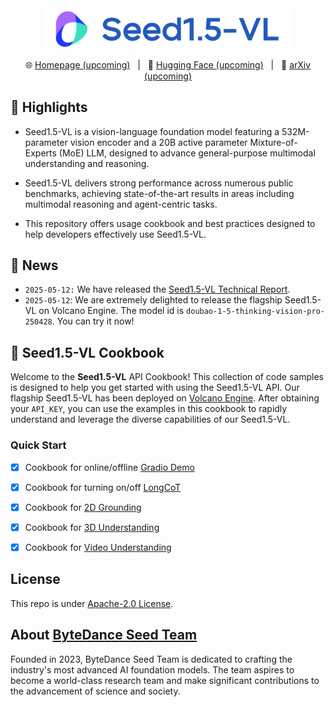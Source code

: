 <div>
<center>
<img src="./assets/banner.png" width=400>
</center>
</div>

<p align="center">
🌐 <a href=""> Homepage (upcoming)</a>&nbsp&nbsp | &nbsp&nbsp🤗 <a href="https://huggingface.co">Hugging Face (upcoming)</a>&nbsp&nbsp | &nbsp&nbsp📄 <a href="https://arxiv.org/abs/">arXiv (upcoming)</a>
</p>

## 🌟 Highlights

* Seed1.5-VL is a vision-language foundation model featuring a 532M-parameter vision encoder and a 20B active parameter Mixture-of-Experts (MoE) LLM, designed to advance general-purpose multimodal understanding and reasoning.

* Seed1.5-VL delivers strong performance across numerous public benchmarks, achieving state-of-the-art results in areas including multimodal reasoning and agent-centric tasks.

* This repository offers usage cookbook and best practices designed to help developers effectively use Seed1.5-VL.


## 📢 News
* `2025-05-12:` We have released the [Seed1.5-VL Technical Report](./Seed1.5-VL-Technical-Report.pdf).
* `2025-05-12`: We are extremely delighted to release the flagship Seed1.5-VL on Volcano Engine. The model id is `doubao-1-5-thinking-vision-pro-250428`. You can try it now!


## 📖 Seed1.5-VL Cookbook

Welcome to the **Seed1.5-VL** API Cookbook! This collection of code samples is designed to help you get started with using the Seed1.5-VL API. Our flagship Seed1.5-VL has been deployed on [Volcano Engine](https://www.volcengine.com/product/doubao). After obtaining your `API_KEY`, you can use the examples in this cookbook to rapidly understand and leverage the diverse capabilities of our Seed1.5-VL.

### Quick Start

- [x] Cookbook for online/offline [Gradio Demo](./GradioDemo)
- [x] Cookbook for turning on/off [LongCoT](./longCoT)
- [x] Cookbook for [2D Grounding](./Grounding)
- [x] Cookbook for [3D Understanding](./3D-Understanding)
- [x] Cookbook for [Video Understanding](./Video)


## License
This repo is under [Apache-2.0 License](./LICENSE).

## About [ByteDance Seed Team](https://seed.bytedance.com/)

Founded in 2023, ByteDance Seed Team is dedicated to crafting the industry's most advanced AI foundation models. The team aspires to become a world-class research team and make significant contributions to the advancement of science and society.
